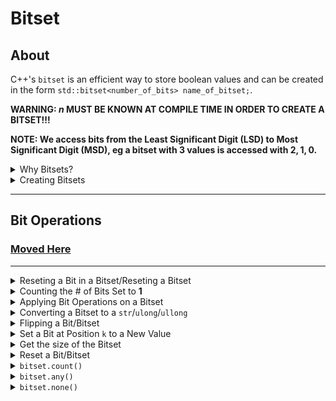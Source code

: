 # Bitset

## About

C++'s `bitset` is an efficient way to store boolean values and can be created in the form `std::bitset<number_of_bits> name_of_bitset;`.

**WARNING: $n$ MUST BE KNOWN AT COMPILE TIME IN ORDER TO CREATE A BITSET!!!**

**NOTE: We access bits from the Least Significant Digit (LSD) to Most Significant Digit (MSD), eg a bitset with $3$ values is accessed with $2, 1, 0$.**

<details>
  <summary>Why Bitsets?</summary>

If we were to store $n$ boolean values, we could do it with a vector or an array:

```cpp
bool arr[n];
vector<bool> arr(n);
```

Unfortunately, storing $n$ booleans in a vector/array takes up $n$ bytes, as for each $arr[i]$ for an index $i$, it takes up $1$ byte per element in the memory. Let's take a look at bitsets, which consume $1$ bit per element in the memory:

```cpp
bitset<16> bits;
```

This is **way more space efficient**. A bitset uses $\lceil \frac{n}{8} \rceil$ bytes to store $n$ boolean values.

</details>

<details>
  <summary>Creating Bitsets</summary>

A major drawback of C++'s `bitset` is that $n$ **MUST BE KNOWN DURING COMPILE TIME**. Running the following piece of code fails, while the other works:

```cpp
// This fails:
int n;
cin >> n;

bitset<n> my_bitset;

// This works:
#define n 16
bitset<n> my_bitset;

// This also works:
bitset<16> my_bitset;
```

</details>

---

## Bit Operations

### [Moved Here](../math/bit-manipulation.md#from=bitset)

---

<details>
  <summary>Reseting a Bit in a Bitset/Reseting a Bitset</summary>

We can reset a bit at the bitset at position $k$ (or the entire bitset) using the following format:

```cpp
// change what is at index 1 from the LSD (least significant digit) to 0
cout << bit.reset(1) << "\n";

// change the entire bitset to 0
cout << bit.reset() << "\n";
```

</details>

<details>
  <summary>Counting the # of Bits Set to <b>1</b></summary>

```cpp
std::bitset<10> s;
s[1] = 1;
s[3] = 1;
s[4] = 1;
s[7] = 1;
std::cout << s[4] << "\n"; // 1
std::cout << s[5] << "\n"; // 0

// The count function returns the # of 1 bits in the bitset
std::cout << s.count() << "\n"; // 4
```

</details>

<details>
  <summary>Applying Bit Operations on a Bitset</summary>

Bit operations can be directly applied on bitsets:

```cpp
bitset<10> a, b;
// ...
bitset<10> c = a&b;
bitset<10> d = a|b;
bitset<10> e = a^b;
```

</details>

<details>
  <summary>Converting a Bitset to a <code>str</code>/<code>ulong</code>/<code>ullong</code></summary>

Assume that we have a bitset `std::bitset<8> b(42)`:

-   <details>
      <summary>Converting to a string</summary>

    ```cpp
    std::cout << b.to_string() << "\n";  // 00101010
    std::cout << b.to_string('*') << "\n"; // **1*1*1*
    std::cout << b.to_string('O', 'X') << "\n"; // OOXOXOXO
    ```

    </details>

    <details>
      <summary>Converting to a unsigned long</summary>

    ```cpp
    cout << b.to_ulong() << "\n"; // 42
    ```

    </details>

    <details>
      <summary>Converting to a unsigned long long</summary>

    ```cpp
    cout << b.to_ullong() << "\n"; // 42
    ```

    </details>

</details>

<details>
  <summary>Flipping a Bit/Bitset</summary>

-   <details>
      <summary>Flipping a Bit</summary>

    Assume that we have a bitset:

    ```cpp
    bitset<2> b("01");
    ```

    We can change the bitset to $11$ using `bitset.flip(1)`:

    ```cpp
    b.flip(1); // Flip 0 -> 1 at index 1 (as we go from LSD -> MSD)
    ```

    </details>

  <details>
    <summary>Flipping a Bitset</summary>

Assume that we have a bitset:

```cpp
bitset<2> b("01");
```

We can change the bitset to $10$ using `bitset.flip()`:

```cpp
b.flip(); // Flip entire bitset
```

  </details>
</details>

<details>
<summary>Set a Bit at Position <code>k</code> to a New Value</summary>

We can change our bitset at position $k$ ($0 \leq k < n$) to $0$/$1$.

```cpp
bitset.set(2, 1); // Set bit at position 2 to 1
```

</details>

<details>
<summary>Get the size of the Bitset</summary>

We can get the size of our bitset through the `size()` method.

```cpp
#define N 16

bitset<N> B;
cout << B.size() << "\n"; // This is equal to N
```

</details>

<details>
<summary>Reset a Bit/Bitset</summary>

We can reset a bitset using the `reset` method.

```cpp
bitset.reset(); // reset entire bitset to 0
bitset.reset(1); // reset bit at position 1 to 0 - this is bitset.set(1, 0);
```

</details>

<details>
  <summary><code>bitset.count()</code></summary>

`bitset.count()`: # of bits set to $1$

</details>

<details>
  <summary><code>bitset.any()</code></summary>

`bitset.any()`: $true$ if at least $1$ bit set to $1$, otherwise $false$ (This operation is like $arr.empty()$)

</details>

<details>
  <summary><code>bitset.none()</code></summary>

`bitset.none()`: $true$ if all bits are set to $0$

</details>

